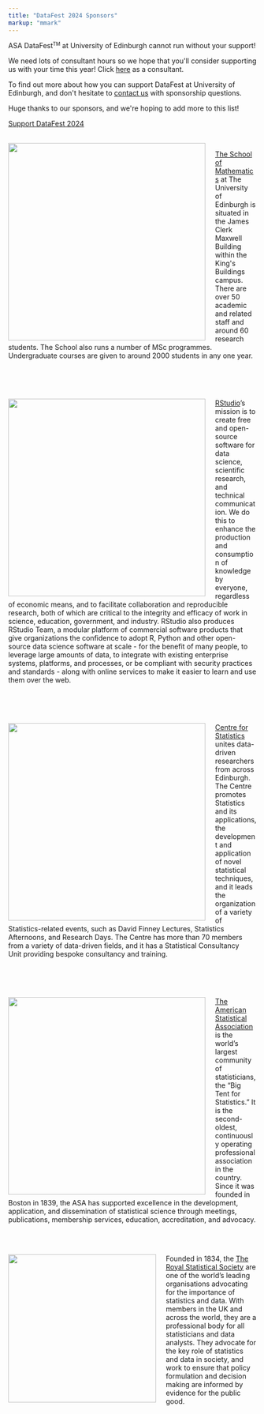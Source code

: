 ```yaml
---
title: "DataFest 2024 Sponsors"
markup: "mmark"
---
```


ASA DataFest<small><sup>TM</sup></small> at University of Edinburgh cannot run without your support! 

We need lots of consultant hours so we hope that you'll consider supporting us with your time this year! Click [here](/signup) as a consultant.

To find out more about how you can support DataFest at University of Edinburgh, and don't hesitate to [contact us](mailto:serveh.sharifi@ed.ac.uk) with sponsorship questions.

Huge thanks to our sponsors, and we're hoping to add more to this list!

<a href="/sponsorship" class="btn btn-primary" role="button">Support DataFest 2024</a>

<br>

<img style="width:400px;float: left;padding-right:20px" src="/logos/Mathematics_2col_cmyk.jpg">

[The School of Mathematics](https://www.maths.ed.ac.uk/) at The University of Edinburgh is situated in the James Clerk Maxwell Building within the King's Buildings campus. There are over 50 academic and related staff and around 60 research students. The School also runs a number of MSc programmes. Undergraduate courses are given to around 2000 students in any one year.

<br><br><br>

<img style="width:400px;float: left;padding-right:20px" src="/logos/rstudio.png"> [RStudio](https://rstudio.com/)’s mission is to create free and open-source software for data science, scientific research, and technical communication. We do this to enhance the production and consumption of knowledge by everyone, regardless of economic means, and to facilitate collaboration and reproducible research, both of which are critical to the integrity and efficacy of work in science, education, government, and industry. RStudio also produces RStudio Team, a modular platform of commercial software products that give organizations the confidence to adopt R, Python and other open-source data science software at scale - for the benefit of many people, to leverage large amounts of data, to integrate with existing enterprise systems, platforms, and processes, or be compliant with security practices and standards - along with online services to make it easier to learn and use them over the web.

<br><br><br>

<img style="width:400px;float: left;padding-right:20px" src="/logos/CfS_2col_cmyk.jpg">

[Centre for Statistics](https://centreforstatistics.maths.ed.ac.uk/) unites data-driven researchers from across Edinburgh. The Centre promotes Statistics and its applications, the development and application of novel statistical techniques, and it leads the organization of a variety of Statistics-related events, such as David Finney Lectures, Statistics Afternoons, and Research Days. The Centre has more than 70 members from a variety of data-driven fields, and it has a Statistical Consultancy Unit providing bespoke consultancy and training.

<br><br><br>

<!-- 
### Individual Sponsor

<br>

<img style="width:400px;float: left;padding-right:20px" src="/logos/babble_labs_logocard.png">

[BabbleLabs](https://babblelabs.com/)  enhances understanding by people and machines. Through speech science and deep learning, BabbleLabs's products boost speech quality, intelligibility, and personalization. BabbleLabs software solutions power business-critical audio and video content, services, and devices.

<br><br>

-->

<!-- 
<br>

<img style="width:400px;float: left;padding-right:20px" src="/logos/Bayes-logo-blue.jpg">

[Bayes Centre](https://www.ed.ac.uk/bayes) is The University of Edinburgh's Innovation Hub for Data Science and Artificial Intelligence.

<br><br><br>

--> 

<img style="width:400px;float: left;padding-right:20px" src="/logos/asa.png">

[The American Statistical Association](https://www.amstat.org/) is the world’s largest community of statisticians, the “Big Tent for Statistics.” It is the second-oldest, continuously operating professional association in the country. Since it was founded in Boston in 1839, the ASA has supported excellence in the development, application, and dissemination of statistical science through meetings, publications, membership services, education, accreditation, and advocacy.

<br><br>

<img style="width:300px;float: left;padding-right:20px" src="/logos/RSS.jpg">

Founded in 1834, the [The Royal Statistical Society](https://rss.org.uk/)  are one of the world’s leading organisations advocating for the importance of statistics and data. With members in the UK and across the world, they are a professional body for all statisticians and data analysts. They advocate for the key role of statistics and data in society, and work to ensure that policy formulation and decision making are informed by evidence for the public good.

